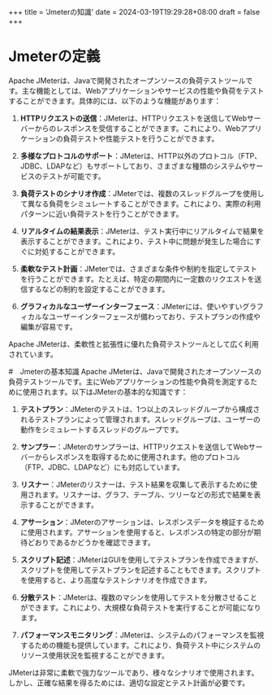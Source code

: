 +++
title = 'Jmeterの知識'
date = 2024-03-19T19:29:28+08:00
draft = false
+++

# Jmeterの定義
​Apache JMeterは、Javaで開発されたオープンソースの負荷テストツールです。主な機能としては、Webアプリケーションやサービスの性能や負荷をテストすることができます。具体的には、以下のような機能があります：

1. **HTTPリクエストの送信**：JMeterは、HTTPリクエストを送信してWebサーバーからのレスポンスを受信することができます。これにより、Webアプリケーションの負荷テストや性能テストを行うことができます。

2. **多様なプロトコルのサポート**：JMeterは、HTTP以外のプロトコル（FTP、JDBC、LDAPなど）もサポートしており、さまざまな種類のシステムやサービスのテストが可能です。

3. **負荷テストのシナリオ作成**：JMeterでは、複数のスレッドグループを使用して異なる負荷をシミュレートすることができます。これにより、実際の利用パターンに近い負荷テストを行うことができます。

4. **リアルタイムの結果表示**：JMeterは、テスト実行中にリアルタイムで結果を表示することができます。これにより、テスト中に問題が発生した場合にすぐに対処することができます。

5. **柔軟なテスト計画**：JMeterでは、さまざまな条件や制約を指定してテストを行うことができます。たとえば、特定の期間内に一定数のリクエストを送信するなどの制約を設定することができます。

6. **グラフィカルなユーザーインターフェース**：JMeterには、使いやすいグラフィカルなユーザーインターフェースが備わっており、テストプランの作成や編集が容易です。

Apache JMeterは、柔軟性と拡張性に優れた負荷テストツールとして広く利用されています。


#　Jmeterの基本知識
Apache JMeterは、Javaで開発されたオープンソースの負荷テストツールです。主にWebアプリケーションの性能や負荷を測定するために使用されます。以下はJMeterの基本的な知識です：
1. **テストプラン**：JMeterのテストは、1つ以上のスレッドグループから構成されるテストプランによって管理されます。スレッドグループは、ユーザーの動作をシミュレートするスレッドのグループです。
2. **サンプラー**：JMeterのサンプラーは、HTTPリクエストを送信してWebサーバーからレスポンスを取得するために使用されます。他のプロトコル（FTP、JDBC、LDAPなど）にも対応しています。

3. **リスナー**：JMeterのリスナーは、テスト結果を収集して表示するために使用されます。リスナーは、グラフ、テーブル、ツリーなどの形式で結果を表示することができます。

4. **アサーション**：JMeterのアサーションは、レスポンスデータを検証するために使用されます。アサーションを使用すると、レスポンスの特定の部分が期待どおりであるかどうかを確認できます。

5. **スクリプト記述**：JMeterはGUIを使用してテストプランを作成できますが、スクリプトを使用してテストプランを記述することもできます。スクリプトを使用すると、より高度なテストシナリオを作成できます。

6. **分散テスト**：JMeterは、複数のマシンを使用してテストを分散させることができます。これにより、大規模な負荷テストを実行することが可能になります。

7. **パフォーマンスモニタリング**：JMeterは、システムのパフォーマンスを監視するための機能も提供しています。これにより、負荷テスト中にシステムのリソース使用状況を監視することができます。

JMeterは非常に柔軟で強力なツールであり、様々なシナリオで使用されます。しかし、正確な結果を得るためには、適切な設定とテスト計画が必要です。

